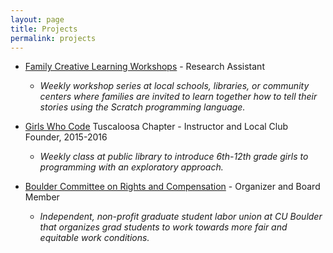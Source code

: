 ```yaml
---
layout: page
title: Projects
permalink: projects
---
```

*   [Family Creative Learning Workshops](http://familycreativelearning.org/) - Research Assistant	
    
    *   _Weekly workshop series&nbsp;at local schools, libraries, or community centers where families are invited to learn together how to tell their stories using the Scratch programming language.&nbsp;_
    
    
    
*   [Girls Who Code](https://girlswhocode.com) Tuscaloosa Chapter - Instructor and Local Club Founder, 2015-2016	
    
    *   _Weekly class at public library to introduce 6th-12th grade girls to programming&nbsp;with an exploratory approach._
    
    
    
*   [Boulder Committee on Rights and Compensation](https://bouldercrc.org/) - Organizer and Board Member	
    
    *   _Independent, non-profit graduate student labor union at CU Boulder that organizes&nbsp;grad students to work towards more fair and equitable work conditions._
    
    
    
